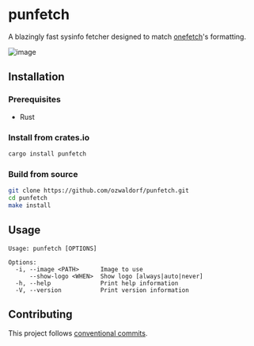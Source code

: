 # punfetch

A blazingly fast sysinfo fetcher designed to match [onefetch](https://github.com/o2sh/onefetch)'s formatting.

![image](https://user-images.githubusercontent.com/8976745/211184085-b4fb05d5-b31b-4d85-9320-1e2060d6db6d.png)

## Installation

### Prerequisites

- Rust

### Install from crates.io

```bash
cargo install punfetch
```

### Build from source

```bash
git clone https://github.com/ozwaldorf/punfetch.git
cd punfetch
make install
```

## Usage

```man
Usage: punfetch [OPTIONS]

Options:
  -i, --image <PATH>      Image to use
      --show-logo <WHEN>  Show logo [always|auto|never]
  -h, --help              Print help information
  -V, --version           Print version information
```

## Contributing

This project follows [conventional commits](https://www.conventionalcommits.org/en/v1.0.0/).
